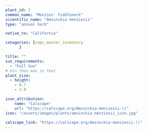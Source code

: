 ```yaml
---
plant_id: 2
common_name: "Menzies' Fiddleneck"
scientific_name: "Amsinckia menziesii"
type: "annual herb"

native_to: "California"

categories: [cnps_master_inventory
      ]

title: ""
sun_requirements:
  - "Full Sun"
# min then max in feet
plant_size:
  - height: 
    - 0.7
    - 3.9

icon_attribution: 
    name: "Calscape" 
    url: "https://calscape.org/Amsinckia-menziesii-()"
icon: "/assets/images/plants/amsinckia_menziesii_icon.jpg"
 
calscape_link: "https://calscape.org/Amsinckia-menziesii-()"
---
```



